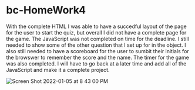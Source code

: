 # bc-HomeWork4
With the complete HTML I was able to have a succedful layout of the page for the user to start the quiz, but overall I did not have a complete page for the game. 
The JavaScript was not completed on time for the deadline. 
I still needed to show some of the other question that I set up for in the object. 
I also still needed to have a scoreboard for the user to sumbit their initials for the browswer to remember the score and the name. 
The timer for the game was also completed. 
I will have to go back at a later time and add all of the JavaScript and make it a complete project. 

![Screen Shot 2022-01-05 at 8 43 00 PM](https://user-images.githubusercontent.com/95610872/148330040-4a4b7e82-a2cc-4b6f-878e-70365f868946.png)
